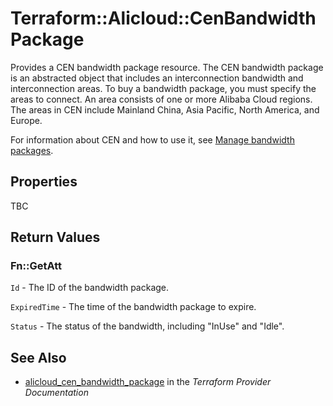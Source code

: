 # Terraform::Alicloud::CenBandwidthPackage

Provides a CEN bandwidth package resource. The CEN bandwidth package is an abstracted object that includes an interconnection bandwidth and interconnection areas. To buy a bandwidth package, you must specify the areas to connect. An area consists of one or more Alibaba Cloud regions. The areas in CEN include Mainland China, Asia Pacific, North America, and Europe.

For information about CEN and how to use it, see [Manage bandwidth packages](https://www.alibabacloud.com/help/doc-detail/65982.htm).

## Properties

TBC

## Return Values

### Fn::GetAtt

`Id` - The ID of the bandwidth package.

`ExpiredTime` - The time of the bandwidth package to expire.

`Status` - The status of the bandwidth, including "InUse" and "Idle".

## See Also

* [alicloud_cen_bandwidth_package](https://www.terraform.io/docs/providers/alicloud/r/cen_bandwidth_package.html) in the _Terraform Provider Documentation_